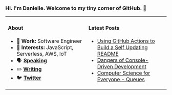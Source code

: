 ### Hi. I'm Danielle. Welcome to my tiny corner of GitHub. 👋

<table rules="none"><tr><td valign="top" width="50%">
  
#### About
- 💼 **Work:** Software Engineer
- 🧠 **Interests:** JavaScript, Serverless, AWS, IoT 
- 🗣 **[Speaking](https://www.danielleheberling.xyz/speaking)**
- ✏️ **[Writing](https://www.danielleheberling.xyz/)**
- 🐦 **[Twitter](https://twitter.com/deeheber)**

</td><td valign="top" width="50%">

#### Latest Posts
<!-- start latest posts -->
- [Using GitHub Actions to Build a Self Updating README](https://danielleheberling.xyz/blog/github-actions/)
- [Dangers of Console-Driven Development](https://danielleheberling.xyz/blog/console-driven-development/)
- [Computer Science for Everyone - Queues](https://danielleheberling.xyz/blog/cs-queues/)
<!-- end latest posts -->

</td>
</tr></table>
